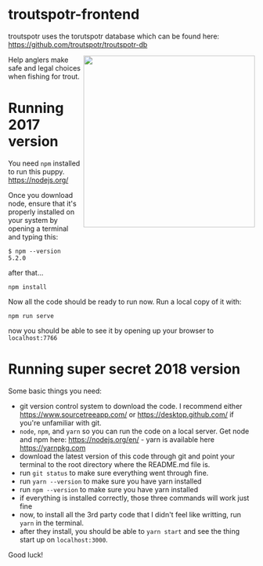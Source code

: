 # troutspotr-frontend
troutspotr uses the torutspotr database which can be found here:
https://github.com/troutspotr/troutspotr-db

<img height="350px" align="right" src="https://user-images.githubusercontent.com/1424223/28183333-b5a00d9a-67d4-11e7-8932-93420c714ddc.jpg">
Help anglers make safe and legal choices when fishing for trout.

# Running 2017 version

You need `npm` installed to run this puppy.
https://nodejs.org/

Once you download node, ensure that it's properly installed on your system by opening a terminal and typing this:
```
$ npm --version
5.2.0
```

after that...
```
npm install
```

Now all the code should be ready to run now.
Run a local copy of it with:
```
npm run serve
```

now you should be able to see it by opening up your browser to `localhost:7766`

# Running super secret 2018 version
Some basic things you need:
- git version control system to download the code. I recommend either https://www.sourcetreeapp.com/ or https://desktop.github.com/ if you're unfamiliar with git.
- `node`, `npm`, and `yarn` so you can run the code on a local server. Get node and npm here: https://nodejs.org/en/ - yarn is available here https://yarnpkg.com
- download the latest version of this code through git and point your terminal to the root directory where the README.md file is.
- run `git status` to make sure everything went through fine.
- run `yarn --version` to make sure you have yarn installed
- run `npm --version` to make sure you have yarn installed
- if everything is installed correctly, those three commands will work just fine
- now, to install all the 3rd party code that I didn't feel like writting, run `yarn` in the terminal.
- after they install, you should be able to `yarn start` and see the thing start up on `localhost:3000`.

Good luck!
